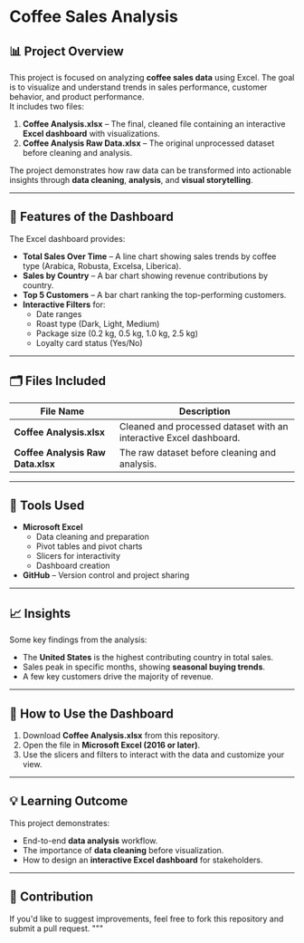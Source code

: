 
# Coffee Sales Analysis  

## 📊 Project Overview  
This project is focused on analyzing **coffee sales data** using Excel. The goal is to visualize and understand trends in sales performance, customer behavior, and product performance.  
It includes two files:  

1. **Coffee Analysis.xlsx** – The final, cleaned file containing an interactive **Excel dashboard** with visualizations.  
2. **Coffee Analysis Raw Data.xlsx** – The original unprocessed dataset before cleaning and analysis.

The project demonstrates how raw data can be transformed into actionable insights through **data cleaning**, **analysis**, and **visual storytelling**.

---

## 🚀 Features of the Dashboard
The Excel dashboard provides:
- **Total Sales Over Time** – A line chart showing sales trends by coffee type (Arabica, Robusta, Excelsa, Liberica).  
- **Sales by Country** – A bar chart showing revenue contributions by country.  
- **Top 5 Customers** – A bar chart ranking the top-performing customers.  
- **Interactive Filters** for:
  - Date ranges
  - Roast type (Dark, Light, Medium)
  - Package size (0.2 kg, 0.5 kg, 1.0 kg, 2.5 kg)
  - Loyalty card status (Yes/No)

---

## 🗂️ Files Included
| File Name | Description |
|------------|-------------|
| **Coffee Analysis.xlsx** | Cleaned and processed dataset with an interactive Excel dashboard. |
| **Coffee Analysis Raw Data.xlsx** | The raw dataset before cleaning and analysis. |

---

## 🔧 Tools Used
- **Microsoft Excel**  
  - Data cleaning and preparation  
  - Pivot tables and pivot charts  
  - Slicers for interactivity  
  - Dashboard creation  
- **GitHub** – Version control and project sharing

---

## 📈 Insights
Some key findings from the analysis:
- The **United States** is the highest contributing country in total sales.  
- Sales peak in specific months, showing **seasonal buying trends**.  
- A few key customers drive the majority of revenue.

---

## 🧩 How to Use the Dashboard
1. Download **Coffee Analysis.xlsx** from this repository.  
2. Open the file in **Microsoft Excel (2016 or later)**.  
3. Use the slicers and filters to interact with the data and customize your view.  

---

## 💡 Learning Outcome
This project demonstrates:
- End-to-end **data analysis** workflow.
- The importance of **data cleaning** before visualization.
- How to design an **interactive Excel dashboard** for stakeholders.

---

## 🤝 Contribution
If you'd like to suggest improvements, feel free to fork this repository and submit a pull request.
"""
